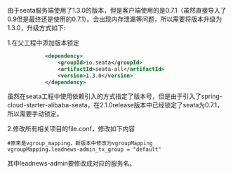 由于seata服务端使用了1.3.0的版本，但是客户端使用的是0.7.1（虽然直接导入了0.9但是最终还是使用的0.7.1）。会出现内存泄漏等问题，所以需要将版本升级为1.3.0，升级方式如下:

1.在父工程中添加版本锁定

```xml
            <dependency>
                <groupId>io.seata</groupId>
                <artifactId>seata-all</artifactId>
                <version>1.3.0</version>
            </dependency>
```

虽然在seata工程中使用依赖引入的方式指定了版本号，但是由于引入了spring-cloud-starter-alibaba-seata，在2.1.0release版本中已经锁定了seata为0.7.1，所以需要手动锁定。



2.修改所有相关项目的file.conf，修改如下内容

```properties
#原来是vgroup_mapping，新版本中修改为vgroupMapping
vgroupMapping.leadnews-admin_tx_group = "default"
```

其中leadnews-admin要修改成对应的服务名。
